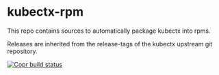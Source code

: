 # kubectx-rpm
This repo contains sources to automatically package kubectx into rpms.

Releases are inherited from the release-tags of the kubectx upstream git repository.

[![Copr build status](https://copr.fedorainfracloud.org/coprs/kllex/kubectx/package/kubectx/status_image/last_build.png)](https://copr.fedorainfracloud.org/coprs/kllex/kubectx/package/kubectx/)

